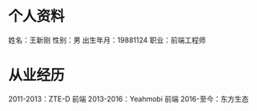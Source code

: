 # 个人资料
姓名：王新刚
性别：男
出生年月：19881124
职业：前端工程师
# 从业经历
2011-2013：ZTE-D 前端
2013-2016：Yeahmobi 前端
2016-至今：东方生态
